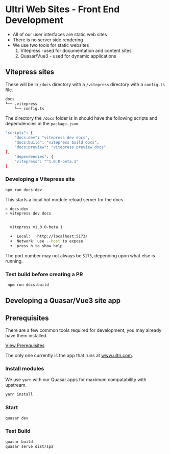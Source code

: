 # Ultri Web Sites - Front End Development

- All of our user interfaces are static web sites
- There is no server side rendering
- We use two tools for static websites
  1. Vitepress -used for documentation and content sites
  2. Quasar/Vue3 - used for dynamic applications

## Vitepress sites

These will be in `/docs` directory with a `/vitepress` directory with a `config.ts` file.

```sh
docs
└── .vitepress
    └── config.ts
```

The directory the `/docs` folder is in should have the following scripts and depemdencies in the `package.json`.

```sh
"scripts": {
    "docs:dev": "vitepress dev docs",
    "docs:build": "vitepress build docs",
    "docs:preview": "vitepress preview docs"
},
    "dependencies": {
    "vitepress": "^1.0.0-beta.1"
}
```

### Developing a Vitepress site

```sh
npm run docs:dev
```

This starts a local hot module reload server for the docs.

```sh
> docs:dev
> vitepress dev docs


  vitepress v1.0.0-beta.1

  ➜  Local:   http://localhost:5173/
  ➜  Network: use --host to expose
  ➜  press h to show help
```

The port number may not always be `5173`, depending upon what else is running.


### Test build before creating a PR

```sh
 npm run docs:build
 ```

## Developing a Quasar/Vue3 site app

## Prerequisites

There are a few common tools required for development, you may already have them installed.

[View Prerequisites](/developer/frontend/quasar/prerequisites/)

The only one currently is the app that runs at www.ultri.com.

### Install modules

We use `yarn` with our Quasar apps for maximum compatability with upstream.

```sh
yarn install
```

### Start 

```sh
quasar dev
```

### Test Build

```sh
quasar build
quasar serve dist/spa
```

